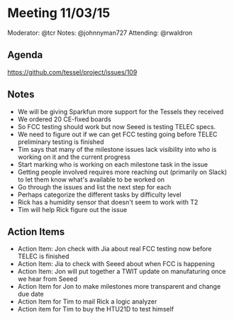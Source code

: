 # Meeting 11/03/15
Moderator: @tcr
Notes: @johnnyman727
Attending: @rwaldron

## Agenda
https://github.com/tessel/project/issues/109

## Notes
- We will be giving Sparkfun more support for the Tessels they received
- We ordered 20 CE-fixed boards
- So FCC testing should work but now Seeed is testing TELEC specs. 
- We need to figure out if we can get FCC testing going before TELEC preliminary testing is finished
- Tim says that many of the milestone issues lack visibility into who is working on it and the current progress
- Start marking who is working on each milestone task in the issue
- Getting people involved requires more reaching out (primarily on Slack) to let them know what's available to be worked on
- Go through the issues and list the next step for each
- Perhaps categorize the different tasks by difficulty level
- Rick has a humidity sensor that doesn't seem to work with T2
- Tim will help Rick figure out the issue

## Action Items
- Action Item: Jon check with Jia about real FCC testing now before TELEC is finished
- Action Item: Jia to check with Seeed about when FCC is happening
- Action Item: Jon will put together a TWIT update on manufaturing once we hear from Seeed
- Action Item for Jon to make milestones more transparent and change due date
- Action Item for Tim to mail Rick a logic analyzer
- Action item for Tim to buy the HTU21D to test himself

